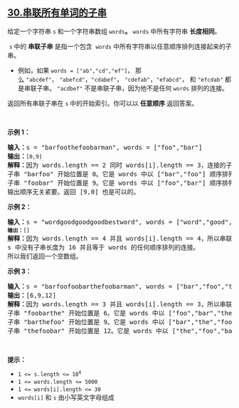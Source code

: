 ## [30.串联所有单词的子串](https://leetcode.cn/problems/substring-with-concatenation-of-all-words/)
<p>给定一个字符串&nbsp;<code>s</code><strong>&nbsp;</strong>和一个字符串数组&nbsp;<code>words</code><strong>。</strong>&nbsp;<code>words</code>&nbsp;中所有字符串 <strong>长度相同</strong>。</p>

<p>&nbsp;<code>s</code><strong>&nbsp;</strong>中的 <strong>串联子串</strong> 是指一个包含&nbsp;&nbsp;<code>words</code>&nbsp;中所有字符串以任意顺序排列连接起来的子串。</p>

<ul>
	<li>例如，如果&nbsp;<code>words = ["ab","cd","ef"]</code>， 那么&nbsp;<code>"abcdef"</code>，&nbsp;<code>"abefcd"</code>，<code>"cdabef"</code>，&nbsp;<code>"cdefab"</code>，<code>"efabcd"</code>， 和&nbsp;<code>"efcdab"</code> 都是串联子串。&nbsp;<code>"acdbef"</code> 不是串联子串，因为他不是任何&nbsp;<code>words</code>&nbsp;排列的连接。</li>
</ul>

<p>返回所有串联子串在&nbsp;<code>s</code><strong>&nbsp;</strong>中的开始索引。你可以以 <strong>任意顺序</strong> 返回答案。</p>

<p>&nbsp;</p>

<p><strong>示例 1：</strong></p>

<pre>
<strong>输入：</strong>s = "barfoothefoobarman", words = ["foo","bar"]
<strong>输出：</strong><code>[0,9]</code>
<strong>解释：</strong>因为 words.length == 2 同时 words[i].length == 3，连接的子字符串的长度必须为 6。
子串 "barfoo" 开始位置是 0。它是 words 中以 ["bar","foo"] 顺序排列的连接。
子串 "foobar" 开始位置是 9。它是 words 中以 ["foo","bar"] 顺序排列的连接。
输出顺序无关紧要。返回 [9,0] 也是可以的。
</pre>

<p><strong>示例 2：</strong></p>

<pre>
<strong>输入：</strong>s = "wordgoodgoodgoodbestword", words = ["word","good","best","word"]
<code><strong>输出：</strong>[]</code>
<strong>解释：</strong>因为<strong> </strong>words.length == 4 并且 words[i].length == 4，所以串联子串的长度必须为 16。
s 中没有子串长度为 16 并且等于 words 的任何顺序排列的连接。
所以我们返回一个空数组。
</pre>

<p><strong>示例 3：</strong></p>

<pre>
<strong>输入：</strong>s = "barfoofoobarthefoobarman", words = ["bar","foo","the"]
<strong>输出：</strong>[6,9,12]
<strong>解释：</strong>因为 words.length == 3 并且 words[i].length == 3，所以串联子串的长度必须为 9。
子串 "foobarthe" 开始位置是 6。它是 words 中以 ["foo","bar","the"] 顺序排列的连接。
子串 "barthefoo" 开始位置是 9。它是 words 中以 ["bar","the","foo"] 顺序排列的连接。
子串 "thefoobar" 开始位置是 12。它是 words 中以 ["the","foo","bar"] 顺序排列的连接。</pre>

<p>&nbsp;</p>

<p><strong>提示：</strong></p>

<ul>
	<li><code>1 &lt;= s.length &lt;= 10<sup>4</sup></code></li>
	<li><code>1 &lt;= words.length &lt;= 5000</code></li>
	<li><code>1 &lt;= words[i].length &lt;= 30</code></li>
	<li><code>words[i]</code>&nbsp;和&nbsp;<code>s</code> 由小写英文字母组成</li>
</ul>
